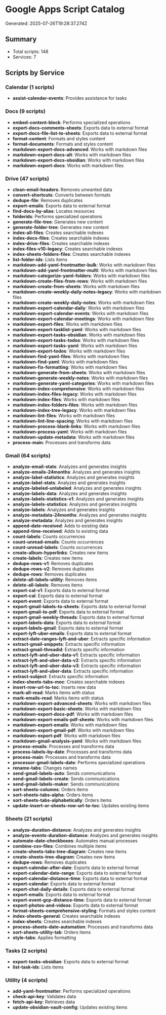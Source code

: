 # Google Apps Script Catalog

Generated: 2025-07-26T19:28:37.274Z

## Summary
- Total scripts: 148
- Services: 7

## Scripts by Service

### Calendar (1 scripts)

- **assist-calendar-events**: Provides assistance for tasks

### Docs (9 scripts)

- **embed-content-block**: Performs specialized operations
- **export-docs-comments-sheets**: Exports data to external format
- **export-docs-file-list-to-sheets**: Exports data to external format
- **format-content**: Formats and styles content
- **format-documents**: Formats and styles content
- **markdown-export-docs-advanced**: Works with markdown files
- **markdown-export-docs-alt**: Works with markdown files
- **markdown-export-docs-obsidian**: Works with markdown files
- **markdown-export-docs**: Works with markdown files

### Drive (47 scripts)

- **clean-email-headers**: Removes unwanted data
- **convert-shortcuts**: Converts between formats
- **dedupe-file**: Removes duplicates
- **export-emails**: Exports data to external format
- **find-docs-by-alias**: Locates resources
- **folderids**: Performs specialized operations
- **generate-file-tree**: Generates new content
- **generate-folder-tree**: Generates new content
- **index-all-files**: Creates searchable indexes
- **index-docs-files**: Creates searchable indexes
- **index-drive-files**: Creates searchable indexes
- **index-files-v10-legacy**: Creates searchable indexes
- **index-sheets-folders-files**: Creates searchable indexes
- **list-folder-ids**: Lists items
- **markdown-add-yaml-frontmatter-bulk**: Works with markdown files
- **markdown-add-yaml-frontmatter-multi**: Works with markdown files
- **markdown-categorize-yaml-folders**: Works with markdown files
- **markdown-create-files-from-rows**: Works with markdown files
- **markdown-create-from-sheets**: Works with markdown files
- **markdown-create-weekly-daily-notes-legacy**: Works with markdown files
- **markdown-create-weekly-daily-notes**: Works with markdown files
- **markdown-export-calendar-daily**: Works with markdown files
- **markdown-export-calendar-events**: Works with markdown files
- **markdown-export-calendar-meetings**: Works with markdown files
- **markdown-export-files**: Works with markdown files
- **markdown-export-tasklist-yaml**: Works with markdown files
- **markdown-export-tasks-obsidian**: Works with markdown files
- **markdown-export-tasks-todos**: Works with markdown files
- **markdown-export-tasks-yaml**: Works with markdown files
- **markdown-export-todos**: Works with markdown files
- **markdown-find-yaml-files**: Works with markdown files
- **markdown-find-yaml**: Works with markdown files
- **markdown-fix-formatting**: Works with markdown files
- **markdown-generate-from-sheets**: Works with markdown files
- **markdown-generate-weekly-notes**: Works with markdown files
- **markdown-generate-yaml-categories**: Works with markdown files
- **markdown-index-comprehensive**: Works with markdown files
- **markdown-index-files-legacy**: Works with markdown files
- **markdown-index-files**: Works with markdown files
- **markdown-index-folders-files**: Works with markdown files
- **markdown-index-tree-legacy**: Works with markdown files
- **markdown-lint-files**: Works with markdown files
- **markdown-lint-line-spacing**: Works with markdown files
- **markdown-process-blank-links**: Works with markdown files
- **markdown-process-yaml**: Works with markdown files
- **markdown-update-metadata**: Works with markdown files
- **process-main**: Processes and transforms data

### Gmail (64 scripts)

- **analyze-email-stats**: Analyzes and generates insights
- **analyze-emails-24months**: Analyzes and generates insights
- **analyze-label-statistics**: Analyzes and generates insights
- **analyze-label-stats**: Analyzes and generates insights
- **analyze-labeled-unlabeled**: Analyzes and generates insights
- **analyze-labels-data**: Analyzes and generates insights
- **analyze-labels-statistics-v1**: Analyzes and generates insights
- **analyze-labels-statistics**: Analyzes and generates insights
- **analyze-labels**: Analyzes and generates insights
- **analyze-metadata-24months**: Analyzes and generates insights
- **analyze-metadata**: Analyzes and generates insights
- **append-date-received**: Adds to existing data
- **append-time-received**: Adds to existing data
- **count-labels**: Counts occurrences
- **count-unread-emails**: Counts occurrences
- **count-unread-labels**: Counts occurrences
- **create-album-hyperlinks**: Creates new items
- **create-labels**: Creates new items
- **dedupe-rows-v1**: Removes duplicates
- **dedupe-rows-v2**: Removes duplicates
- **dedupe-rows**: Removes duplicates
- **delete-all-labels-utility**: Removes items
- **delete-all-labels**: Removes items
- **export-cal-v1**: Exports data to external format
- **export-cal**: Exports data to external format
- **export-event**: Exports data to external format
- **export-gmail-labels-to-sheets**: Exports data to external format
- **export-gmail-to-pdf**: Exports data to external format
- **export-gmail-weekly-threads**: Exports data to external format
- **export-labels-data**: Exports data to external format
- **export-labels-gmail**: Exports data to external format
- **export-lyft-uber-emails**: Exports data to external format
- **extract-date-ranges-lyft-and-uber**: Extracts specific information
- **extract-gmail-snippets**: Extracts specific information
- **extract-gmail-threadid**: Extracts specific information
- **extract-lyft-and-uber-data-v1**: Extracts specific information
- **extract-lyft-and-uber-data-v2**: Extracts specific information
- **extract-lyft-and-uber-data-v3**: Extracts specific information
- **extract-lyft-and-uber-data**: Extracts specific information
- **extract-subject**: Extracts specific information
- **index-sheets-tabs-moc**: Creates searchable indexes
- **insert-row-url-to-toc**: Inserts new data
- **mark-all-read**: Marks items with status
- **mark-emails-read**: Marks items with status
- **markdown-export-advanced-sheets**: Works with markdown files
- **markdown-export-basic-sheets**: Works with markdown files
- **markdown-export-docs-pdf**: Works with markdown files
- **markdown-export-emails-pdf-sheets**: Works with markdown files
- **markdown-export-emails**: Works with markdown files
- **markdown-export-gmail-pdf**: Works with markdown files
- **markdown-export-pdf**: Works with markdown files
- **markdown-gmail-analysis-yaml**: Works with markdown files
- **process-emails**: Processes and transforms data
- **process-labels-by-date**: Processes and transforms data
- **process-main**: Processes and transforms data
- **processor-gmail-labels-date**: Performs specialized operations
- **rename-tabs**: Changes names
- **send-gmail-labels-auto**: Sends communications
- **send-gmail-labels-create**: Sends communications
- **send-gmail-labels-maker**: Sends communications
- **sort-sheets-columns**: Orders items
- **sort-sheets-tabs-alpha**: Orders items
- **sort-sheets-tabs-alphabetically**: Orders items
- **update-insert-or-sheets-row-url-to-toc**: Updates existing items

### Sheets (21 scripts)

- **analyze-duration-distance**: Analyzes and generates insights
- **analyze-events-duration-distance**: Analyzes and generates insights
- **automate-date-checkboxes**: Automates manual processes
- **combine-csv-files**: Combines multiple items
- **create-sheets-tabs-tree-diagram**: Creates new items
- **create-sheets-tree-diagram**: Creates new items
- **dedupe-rows**: Removes duplicates
- **export-calendar-after-date**: Exports data to external format
- **export-calendar-date-range**: Exports data to external format
- **export-calendar-distance-time**: Exports data to external format
- **export-calendar**: Exports data to external format
- **export-chat-daily-details**: Exports data to external format
- **export-emails**: Exports data to external format
- **export-event-gcp-distance-time**: Exports data to external format
- **export-photos-and-videos**: Exports data to external format
- **format-sheets-comprehensive-styling**: Formats and styles content
- **index-sheets-general**: Creates searchable indexes
- **index-sheets**: Creates searchable indexes
- **process-sheets-date-automation**: Processes and transforms data
- **sort-sheets-utility-tab**: Orders items
- **style-tabs**: Applies formatting

### Tasks (2 scripts)

- **export-tasks-obsidian**: Exports data to external format
- **list-task-ids**: Lists items

### Utility (4 scripts)

- **add-yaml-frontmatter**: Performs specialized operations
- **check-api-key**: Validates data
- **fetch-api-key**: Retrieves data
- **update-obsidian-vault-config**: Updates existing items

